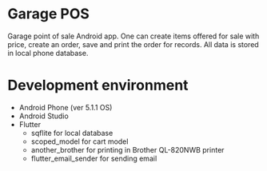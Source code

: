 # Garage POS
Garage point of sale Android app. One can create items offered for sale with price, create an order, save and print the order for records. All data is stored in local phone database.

# Development environment
* Android Phone (ver 5.1.1 OS)
* Android Studio
* Flutter
  * sqflite for local database
  * scoped_model for cart model
  * another_brother for printing in Brother QL-820NWB printer
  * flutter_email_sender for sending email
